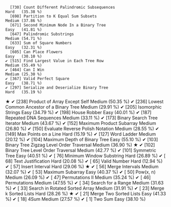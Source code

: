       [730] Count Different Palindromic Subsequences                     Hard   (35.38 %)
      [698] Partition to K Equal Sum Subsets                             Medium (37.86 %)
      [671] Second Minimum Node In a Binary Tree                         Easy   (41.81 %)
      [647] Palindromic Substrings                                       Medium (54.71 %)
      [633] Sum of Square Numbers                                        Easy   (32.31 %)
      [605] Can Place Flowers                                            Easy   (30.10 %)
    ✔ [515] Find Largest Value in Each Tree Row                          Medium (55.49 %)
    ✔ [464] Can I Win                                                    Medium (25.30 %)
    ✔ [367] Valid Perfect Square                                         Easy   (38.71 %)
    ✔ [297] Serialize and Deserialize Binary Tree                        Hard   (35.19 %)
★   ✔ [238] Product of Array Except Self                                 Medium (50.35 %)
    ✔ [236] Lowest Common Ancestor of a Binary Tree                      Medium (29.91 %)
    ✔ [205] Isomorphic Strings                                           Easy   (34.79 %)
    ✔ [198] House Robber                                                 Easy   (40.01 %)
    ✔ [187] Repeated DNA Sequences                                       Medium (33.11 %)
    ✔ [173] Binary Search Tree Iterator                                  Medium (43.67 %)
    ✔ [152] Maximum Product Subarray                                     Medium (26.80 %)
    ✔ [150] Evaluate Reverse Polish Notation                             Medium (28.55 %)
    ✔ [149] Max Points on a Line                                         Hard   (15.19 %)
    ✔ [127] Word Ladder                                                  Medium (20.12 %)
    ✔ [104] Maximum Depth of Binary Tree                                 Easy   (55.10 %)
    ✔ [103] Binary Tree Zigzag Level Order Traversal                     Medium (36.90 %)
★   ✔ [102] Binary Tree Level Order Traversal                            Medium (42.77 %)
    ✔ [101] Symmetric Tree                                               Easy   (40.51 %)
    ✔ [ 76] Minimum Window Substring                                     Hard   (26.89 %)
    ✔ [ 68] Text Justification                                           Hard   (20.08 %)
    ✔ [ 65] Valid Number                                                 Hard   (12.94 %)
    ✔ [ 57] Insert Interval                                              Hard   (29.06 %)
★   ✔ [ 56] Merge Intervals                                              Medium (32.07 %)
    ✔ [ 53] Maximum Subarray                                             Easy   (40.37 %)
    ✔ [ 50] Pow(x, n)                                                    Medium (26.09 %)
    ✔ [ 47] Permutations II                                              Medium (35.24 %)
    ✔ [ 46] Permutations                                                 Medium (47.55 %)
    ✔ [ 34] Search for a Range                                           Medium (31.63 %)
    ✔ [ 33] Search in Rotated Sorted Array                               Medium (31.91 %)
    ✔ [ 23] Merge k Sorted Lists                                         Hard   (28.26 %)
★   ✔ [ 21] Merge Two Sorted Lists                                       Easy   (41.33 %)
    ✔ [ 18] 4Sum                                                         Medium (27.57 %)
    ✔ [  1] Two Sum                                                      Easy   (38.10 %)
